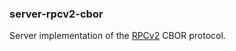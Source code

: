 ### server-rpcv2-cbor
Server implementation of the [RPCv2](https://smithy.io/2.0/additional-specs/protocols/smithy-rpc-v2.html) CBOR protocol.
